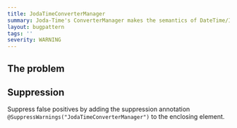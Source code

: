 ```yaml
---
title: JodaTimeConverterManager
summary: Joda-Time's ConverterManager makes the semantics of DateTime/Instant/etc construction subject to global static state. If you need to define your own converters, use a helper.
layout: bugpattern
tags: ''
severity: WARNING
---
```


<!--
*** AUTO-GENERATED, DO NOT MODIFY ***
To make changes, edit the @BugPattern annotation or the explanation in docs/bugpattern.
-->

## The problem


## Suppression
Suppress false positives by adding the suppression annotation `@SuppressWarnings("JodaTimeConverterManager")` to the enclosing element.
